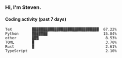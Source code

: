 ### Hi, I'm Steven.

#### Coding activity (past 7 days)
```
TeX         ▓▓▓▓▓▓▓▓▓▓▓▓▓▓▓▓▓▓▓▓▓▓▓▓▓▓▓▓▓▓  67.22%
Python      ▓▓▓▓▓▓▓                         15.84%
other       ▓▓▓                              8.53%
TOML        ▓                                3.70%
Rust        ▓                                2.61%
TypeScript                                   2.10%
```
